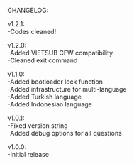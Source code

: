 CHANGELOG:  
  
v1.2.1:  
-Codes cleaned!  
  
v1.2.0:  
-Added VIETSUB CFW compatibility  
-Cleaned exit command  
  
v1.1.0:  
-Added bootloader lock function  
-Added infrastructure for multi-language  
-Added Turkish language  
-Added Indonesian language  
  
v1.0.1:  
-Fixed version string  
-Added debug options for all questions  
  
v1.0.0:  
-Initial release
  
